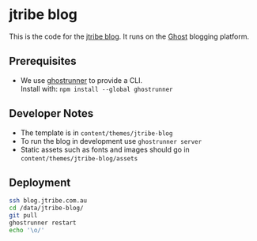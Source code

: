 # jtribe blog

This is the code for the [jtribe blog](http://blog.jtribe.com.au/). It runs on the
[Ghost](http://ghost.org/) blogging platform.

## Prerequisites

- We use [ghostrunner](https://github.com/jtribe/ghostrunner) to provide a CLI.  
  Install with: `npm install --global ghostrunner`

## Developer Notes

- The template is in `content/themes/jtribe-blog`
- To run the blog in development use `ghostrunner server`
- Static assets such as fonts and images should go in `content/themes/jtribe-blog/assets`

## Deployment

```bash
ssh blog.jtribe.com.au
cd /data/jtribe-blog/
git pull
ghostrunner restart
echo '\o/'
```
